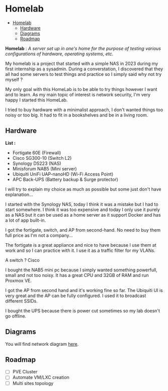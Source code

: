 # Homelab

<!--toc:start-->
- [Homelab](#homelab)
  - [Hardware](#hardware)
  - [Diagrams](#diagrams)
  - [Roadmap](#roadmap)
<!--toc:end-->

**Homelab**
: *A server set up in one's home for the purpose of testing various configurations of hardware, operating systems, etc.*

My homelab is a project that started with a simple NAS in 2023 during my first internship as a sysadmin.
During a converstation, I discovered that they all had some servers to test things and practice so I simply said why not try myself ?

My only goal with this HomeLab is to be able to try things however I want and to learn. As my main topic of interest is network security, I'm very happy I started this HomeLab.

I tried to buy hardware with a minimalist approach, I don't wanted things too noisy or too big. It had to fit in a bookshelves and be in a living room.

## Hardware

**List :**
- Fortigate 60E (Firewall)
- Cisco SG300-10 (Switch L2)
- Synology DS223 (NAS)
- Minisforum NAB5 (Mini server)
- Ubiquiti UniFi UAP-nanoHD (Wi-Fi Access Point)
- APC Back-UPS (Battery backup & Surge protector)

I will try to explain my choice as much as possible but some just don't have explanation...

I started with the Synology NAS, today I think it was a mistake but I had to start somewhere. I think it was too expensive and today I only use it purely as a NAS but it can be used as a home server as it support Docker and has a lot of app built-in.

I got the fortigate, switch, and AP from second-hand. No need to buy them full price as I'm not a company...

The fortigate is a great appliance and nice to have because I use them at work and so I can practice with it. I use it as a traffic filter for my VLANs.

A switch ? Cisco

I bought the NAB5 mini pc because I simply wanted something powerfull, small and not too noisy. It has a great CPU and 32GB of RAM and run Proxmox VE.

I got the AP from second hand and it's working fine so far. The Ubiquiti UI is very great and the AP can be fully configured. I used it to broadcast different SSIDs.

I bought the UPS because there is power cut sometimes so my lab doesn't go offline.

## Diagrams

You will find network diagram [here](/diagram/README.md).

## Roadmap

- [ ] PVE Cluster
- [ ] Automate VM/LXC creation
- [ ] Multi sites topology
